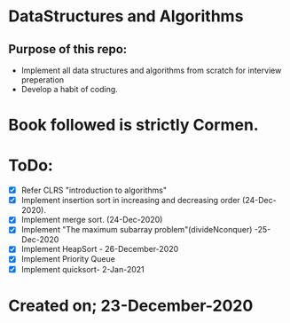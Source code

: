 # DataStructures and Algorithms

## Purpose of this repo:
* Implement all data structures and algorithms from scratch for interview preperation
* Develop a habit of coding.

# Book followed is strictly Cormen.

# ToDo: 
- [x] Refer CLRS "introduction to algorithms"
- [x] Implement insertion sort in increasing and decreasing order (24-Dec-2020).
- [x] Implement merge sort. (24-Dec-2020)
- [x] Implement "The maximum subarray problem"(divideNconquer) -25-Dec-2020
- [x] Implement HeapSort - 26-December-2020
- [x] Implement Priority Queue
- [x] Implement quicksort- 2-Jan-2021
# Created on; 23-December-2020
